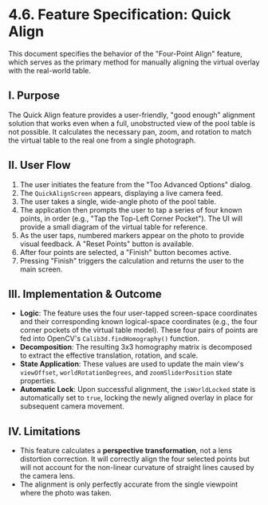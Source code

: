 # 4.6. Feature Specification: Quick Align

This document specifies the behavior of the "Four-Point Align" feature, which serves as the primary
method for manually aligning the virtual overlay with the real-world table.

## I. Purpose

The Quick Align feature provides a user-friendly, "good enough" alignment solution that works even
when a full, unobstructed view of the pool table is not possible. It calculates the necessary
pan, zoom, and rotation to match the virtual table to the real one from a single photograph.

## II. User Flow

1. The user initiates the feature from the "Too Advanced Options" dialog.
2. The `QuickAlignScreen` appears, displaying a live camera feed.
3. The user takes a single, wide-angle photo of the pool table.
4. The application then prompts the user to tap a series of four known points, in order (e.g.,
   "Tap the Top-Left Corner Pocket"). The UI will provide a small diagram of the virtual table for
   reference.
5. As the user taps, numbered markers appear on the photo to provide visual feedback. A "Reset
   Points" button is available.
6. After four points are selected, a "Finish" button becomes active.
7. Pressing "Finish" triggers the calculation and returns the user to the main screen.

## III. Implementation & Outcome

* **Logic**: The feature uses the four user-tapped screen-space coordinates and their
  corresponding known logical-space coordinates (e.g., the four corner pockets of the virtual
  table model). These four pairs of points are fed into OpenCV's `Calib3d.findHomography()`
  function.
* **Decomposition**: The resulting 3x3 homography matrix is decomposed to extract the effective
  translation, rotation, and scale.
* **State Application**: These values are used to update the main view's `viewOffset`,
  `worldRotationDegrees`, and `zoomSliderPosition` state properties.
* **Automatic Lock**: Upon successful alignment, the `isWorldLocked` state is automatically set to
  `true`, locking the newly aligned overlay in place for subsequent camera movement.

## IV. Limitations

* This feature calculates a **perspective transformation**, not a lens distortion correction. It
  will correctly align the four selected points but will not account for the non-linear curvature
  of straight lines caused by the camera lens.
* The alignment is only perfectly accurate from the single viewpoint where the photo was taken.